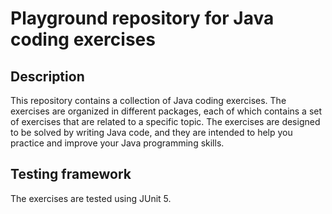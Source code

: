 # Playground repository for Java coding exercises

## Description
This repository contains a collection of Java coding exercises. The exercises are organized in different packages, each 
of which contains a set of exercises that are related to a specific topic. The exercises are designed to be solved by 
writing Java code, and they are intended to help you practice and improve your Java programming skills.

## Testing framework
The exercises are tested using JUnit 5. 
